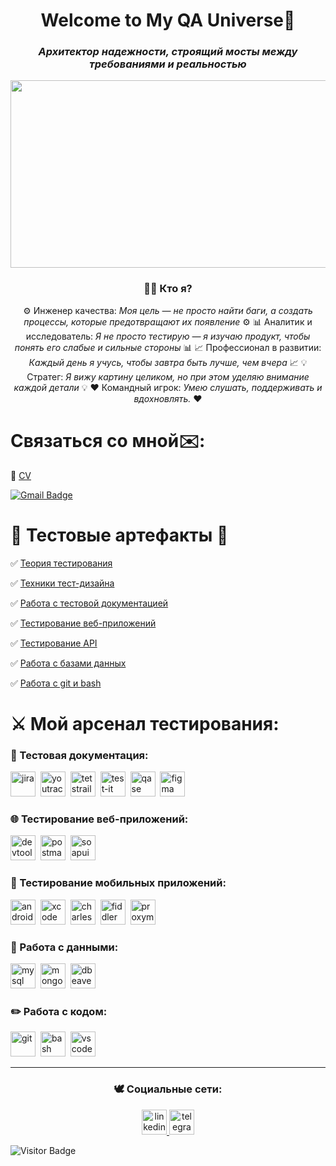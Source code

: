 # <div align="center">Welcome to My QA Universe🌠</div>

### <div align="center">_Архитектор надежности, строящий мосты между требованиями и реальностью_</div>

<div align="center">
  <img src="https://mir-s3-cdn-cf.behance.net/project_modules/max_1200/38094b95235473.5e92ecc4409a8.gif" width="600" height="300"/>
</div>

<div align="center"> 

### 👨‍💻 Кто я?

⚙️ Инженер качества: 
_Моя цель — не просто найти баги, а создать процессы, которые предотвращают их появление_ ⚙️
📊 Аналитик и исследователь: 
_Я не просто тестирую — я изучаю продукт, чтобы понять его слабые и сильные стороны_ 📊
📈 Профессионал в развитии: 
_Каждый день я учусь, чтобы завтра быть лучше, чем вчера_ 📈
💡 Стратег: 
_Я вижу картину целиком, но при этом уделяю внимание каждой детали_ 💡
❤️ Командный игрок: 
_Умею слушать, поддерживать и вдохновлять._ ❤️ 
</div align="center"> 


# Связаться со мной✉️:

📝 [CV]()

[![Gmail Badge](https://img.shields.io/badge/-Gmail-red?style=flat&logo=Gmail&logoColor=white)](mailto:zikfridnibelung@gmail.ru)


# 💎 Тестовые артефакты 💎

✅ [Теория тестирования](https://github.com/Ulyana-Vlasenko/Theory)

✅ [Техники тест-дизайна](https://github.com/Ulyana-Vlasenko/Design)

✅ [Работа с тестовой документацией](https://github.com/Ulyana-Vlasenko/docs)

✅ [Тестирование веб-приложений](https://github.com/Ulyana-Vlasenko/Web)

✅ [Тестирование API](https://github.com/Ulyana-Vlasenko/api)

✅ [Работа с базами данных](https://github.com/Ulyana-Vlasenko/database)

✅ [Работа с git и bash](https://github.com/Ulyana-Vlasenko/git_bash)


# ⚔️ Мой арсенал тестирования:

### 📁 Тестовая документация:

<div>
  <img src="https://cdn.jsdelivr.net/gh/devicons/devicon/icons/jira/jira-original.svg" title="jira" alt="jira" width="40" height="40"/>&nbsp
  <img src="https://upload.wikimedia.org/wikipedia/commons/thumb/8/8d/YouTrack_Icon.svg/1024px-YouTrack_Icon.svg.png?20200803082248" title="youtrack" alt="youtrack" width="40" height="40"/>&nbsp
  <img src="https://img.icons8.com/fluent/600/testrail.png" title="testrail" alt="tetstrail" width="40" height="40"/>&nbsp
  <img src="https://encrypted-tbn0.gstatic.com/images?q=tbn:ANd9GcRqrqXxW65W4Djab6xULDxbOB17-i_MQX1Iog&s" title="test-it" alt="test-it" width="40" height="40"/>&nbsp
  <img src="https://luna1.co/eb0187.png" title="qase" alt="qase" width="40" height="40"/>&nbsp
  <img src="https://cdn.jsdelivr.net/gh/devicons/devicon/icons/figma/figma-original.svg" title="figma" alt="figma" width="40" height="40"/>&nbsp
</div>

### 🌐 Тестирование веб-приложений:

<div>
  <img src="https://d33wubrfki0l68.cloudfront.net/38b5c953a4667366685d55db55d057c86db1fc54/a0fdc/static/acae6b24d940347661ca901ea07f47c1/chrome-dev-logo-icon.png" title="devtools" alt="devtools" width="40" height="40"/>&nbsp
  <img src="https://encrypted-tbn0.gstatic.com/images?q=tbn:ANd9GcQsDdEMpUiHgPLNvf2NyWsgNuCQcbETfQ_clQ&s" title="postman" alt="postman" width="40" height="40"/>&nbsp
  <img src="https://encrypted-tbn0.gstatic.com/images?q=tbn:ANd9GcRN4q2KTFwfgdsfd2mzAeLKuyuwWALpaoBjlA&s" title="soapui" alt="soapui" width="40" height="40"/>&nbsp
</div>

### 📱 Тестирование мобильных приложений:

<div>
  <img src="https://cdn.jsdelivr.net/gh/devicons/devicon/icons/androidstudio/androidstudio-original.svg" title="android-studio" alt="android-studio" width="40" height="40"/>&nbsp
  <img src="https://cdn.jsdelivr.net/gh/devicons/devicon/icons/xcode/xcode-original.svg" title="xcode" alt="xcode" width="40" height="40"/>&nbsp
  <img src="https://encrypted-tbn0.gstatic.com/images?q=tbn:ANd9GcRa5hkS9doj1yavaS6Oesv8uX3PWwZ2RfOygw&s" title="charles-proxy" alt="charles-proxy" width="40" height="40"/>&nbsp
  <img src="https://www.megaleechers.com/storage/Fiddler-Everywhere-Icon.png" title="fiddler" alt="fiddler" width="40" height="40"/>&nbsp
  <img src="https://pbs.twimg.com/profile_images/1589614420766126080/slAIVDtr_400x400.jpg" title="proxyman" alt="proxyman" width="40" height="40"/>&nbsp
</div>

### 💾 Работа с данными:

<div>
  <img src="https://cdn.jsdelivr.net/gh/devicons/devicon/icons/mysql/mysql-original.svg" title="mysql" alt="mysql" width="40" height="40"/>&nbsp
  <img src="https://cdn.jsdelivr.net/gh/devicons/devicon/icons/mongodb/mongodb-original.svg" title="mongodb" alt="mongodb" width="40" height="40"/>&nbsp
  <img src="https://encrypted-tbn0.gstatic.com/images?q=tbn:ANd9GcRhrLLKEQNE9jnocQjMdrtsVIZqLCe0CTWkow&s" title="dbeaver" alt="dbeaver" width="40" height="40"/>&nbsp
</div>

### ✏️ Работа с кодом:

<div>
  <img src="https://cdn.jsdelivr.net/gh/devicons/devicon/icons/git/git-original.svg" title="git" alt="git" width="40" height="40"/>&nbsp
  <img src="https://upload.wikimedia.org/wikipedia/commons/thumb/4/4b/Bash_Logo_Colored.svg/1024px-Bash_Logo_Colored.svg.png?20180723054350" title="bash" alt="bash" width="40" height="40"/>&nbsp
  <img src="https://cdn.jsdelivr.net/gh/devicons/devicon/icons/vscode/vscode-original.svg" title="vscode" alt="vscode" width="40" height="40"/>&nbsp
</div>

---

### <div align="center"> 🕊 Социальные сети:</div>

<div align="center">
  <div id="badges">
    <a href="https://www.linkedin.com/in/ulyana-vlasenko/" target="_blank">
      <img src="https://cdn-icons-png.flaticon.com/512/2504/2504799.png" width="40" height="40" alt="linkedin" />
    </a>
    <a href="https://t.me/Icarus_and_the_sun" target="_blank">
      <img src="https://cdn-icons-png.flaticon.com/512/2111/2111646.png" width="40" height="40" alt="telegram" />
    </a>
  </div>
</div>


![Visitor Badge](https://visitor-badge.laobi.icu/badge?page_id=Ulyana-Vlasenko)


